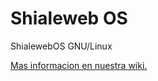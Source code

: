 # Shialeweb OS
ShialewebOS GNU/Linux 
<br>

<a href="https://github.com/shialeweb/shialewebos/wiki"> Mas informacion en nuestra wiki. </a> 
